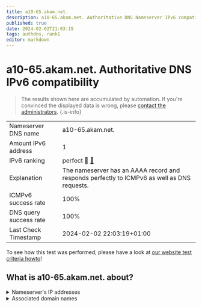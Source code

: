 ```yaml
---
title: a10-65.akam.net.
description: a10-65.akam.net. Authoritative DNS Nameserver IPv6 compatibility
published: true
date: 2024-02-02T21:03:19
tags: authdns, rank1
editor: markdown
---
```


# a10-65.akam.net. Authoritative DNS IPv6 compatibility

> The results shown here are accumulated by automation. If you're convinced the displayed data is wrong, please [contact the administrators](/howto/chat). 
{.is-info}




|   |   |
| - | - |
| Nameserver DNS name | a10-65.akam.net.
| Amount IPv6 address | 1
| IPv6 ranking | perfect :1st_place_medal: [🔗](/howto/ranking) |
| Explanation | The nameserver has an AAAA record and responds perfectly to ICMPv6 as well as DNS requests. |
| ICMPv6 success rate | 100%|
| DNS query success rate | 100% |
| Last Check Timestamp | 2024-02-02 22:03:19+01:00 |

To see how this test was performed, please have a look at [our website test criteria howto](/howto/testcriteria/authdns)!


## What is a10-65.akam.net. about?




<details>
<summary>Nameserver's IP addresses</summary>

2600:1480:d000::41

</details>



<details>
<summary>Associated domain names</summary>

weather.com

</details>
